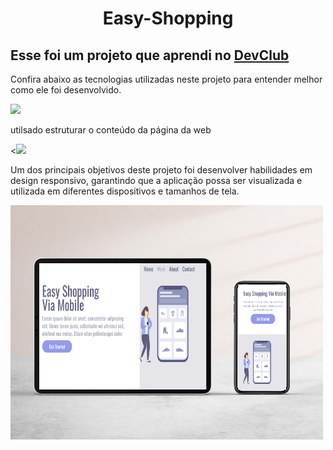 <h1 align="center" >
Easy-Shopping </h1>
<h2 >Esse foi um projeto que aprendi no <a href="https://rodolfomori.com.br/devclub">DevClub</a></h2>
<P>Confira abaixo as tecnologias utilizadas neste projeto para entender melhor como ele foi desenvolvido.</p>
<img src="https://img.shields.io/badge/HTML-239120?style=for-the-badge&logo=html5&logoColor=white"/><p>utilsado estruturar o conteúdo da página da web</p>
<<img src="https://img.shields.io/badge/HTML-239120?style=for-the-badge&logo=html5&logoColor=white" />
<p>Um dos principais objetivos deste projeto foi desenvolver habilidades em design responsivo, garantindo que a aplicação possa ser visualizada e utilizada em diferentes dispositivos e tamanhos de tela.<p/>
  <img src="https://github.com/jessicaalves05/Easy-Shopping/blob/master/assets/captura%20de%20tela%20paint%20(2).png?raw=true" alt="imagem do projeto" width="500"/>
